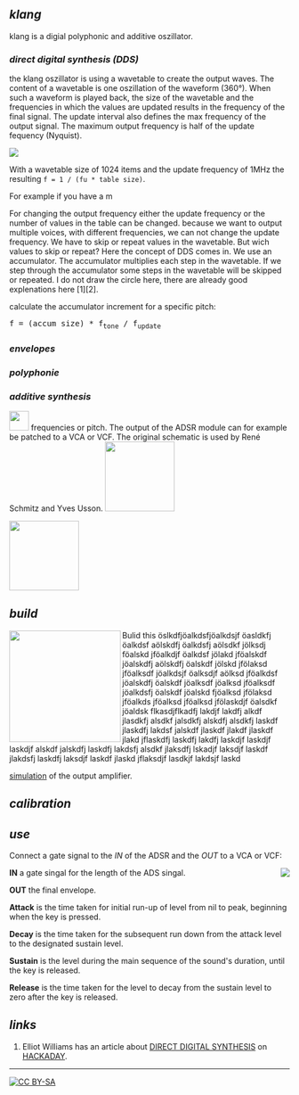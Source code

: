 ## *klang*

klang is a digial polyphonic and additive oszillator.


### *direct digital synthesis (DDS)*  ###

the klang oszillator is using a wavetable to create the output waves. The content of a wavetable is one oszillation of the waveform (360°). When such a waveform is played back, the size of the wavetable and the frequencies in which the values are updated results in the frequency of the final signal. The update interval also defines the max frequency of the output signal. The maximum output frequency is half of the update fequency (Nyquist). 

<img src="http://latex.codecogs.com/gif.latex?%5Cfrac%7B1%7D%7BF_%7BU%7D*SIZE_%7BTABLE%7D%7D"/><br/>


With a wavetable size of 1024 items and the update frequency of 1MHz the resulting `f = 1 / (fu * table size)`. 

For example if you have a m

For changing the output frequency either the update frequency or the number of values in the table can be changed. because we want to output multiple voices, with different frequencies, we can not change the update frequency. We have to skip or repeat values in the wavetable. But wich values to skip or repeat? Here the concept of DDS comes in. We use an accumulator. The accumulator multiplies each step in the wavetable. If we step through the accumulator some steps in the wavetable will be skipped or repeated. I do not draw the circle here, there are already good explenations here [1][2].

calculate the accumulator increment for a specific pitch:

<pre>f = (accum size) * f<sub>tone</sub> / f<sub>update</sub></pre>

### *envelopes*  ###

### *polyphonie*  ###

### *additive synthesis*  ###





<a href="https://spielhuus.github.io/elektrophon/images/ADSR_panel.png"><img src="https://spielhuus.github.io/elektrophon/images/ADSR_panel_tmb.png" width="35px"></img></a>
frequencies or pitch. The output of the ADSR module can for example be patched to a VCA or VCF. The original schematic is
used by René Schmitz and Yves Usson. 
<a href="https://spielhuus.github.io/elektrophon/images/ADSR.svg"><img src="https://spielhuus.github.io/elektrophon/images/ADSR_tmb.jpg" width="125px"></img></a>

<a href="https://spielhuus.github.io/elektrophon/images/ADSR.png"><img src="https://spielhuus.github.io/elektrophon/images/ADSR_tmb.png" width="125px"></img></a>

## *build*

<a href="https://spielhuus.github.io/elektrophon/images/adsr-mount.jpg"><img width="200" align="left" src="https://spielhuus.github.io/elektrophon/images/adsr-mount_tmb.jpg"></a> Bulid this öslkdfjöalkdsfjöalkdsjf öasldkfj öalkdsf aölskdfj öalkdsfj aölsdkf jölksdj föalskd jföalkdjf öalkdsf jölakd jföalskdf jöalskdfj aölskdfj öalskdf jölskd jfölaksd jföalksdf jöalkdsjf öalksdjf aölksd jföalkdsf jöalskdfj öalskdf jöalksdf jöalksd jföalksdf jöalkdsfj öalskdf jöalskd fjöalksd jfölaksd jföalkds jföalksd jföalksd jfölaskdjf öalsdkf jöaldsk flkasdjflkadfj lakdjf lakdfj alkdf jlasdkfj alsdkf jalsdkfj alskdfj alsdkfj laskdf jlaskdfj lakdsf jalskdf jlaskdf jlakdf jlaskdf jlakd jflaskdfj laskdfj lakdfj laskdjf laskdjf laskdjf alskdf jalskdfj laskdfj lakdsfj alsdkf jlaksdfj lskadjf laksdjf laskdf jlakdsfj laskdfj laksdjf laskdf jlaskd jflaksdjf lasdkjf lakdsjf laskd

[simulation](https://www.falstad.com/circuit/circuitjs.html?cct=$+1+0.000005+10.20027730826997+50+5+43%0Aa+80+128+192+128+8+15+-15+1000000+1.6336739476078763+1.633663366336634+100000%0Aa+256+144+368+144+8+15+-15+1000000+-0.00003206316606787709+0+100000%0Ar+80+48+192+48+0+10000%0Ar+256+48+368+48+0+100000%0Ar+192+128+256+128+0+33000%0Ar+368+144+432+144+0+1000%0Ar+80+112+0+112+0+10000%0Ar+80+144+0+144+0+90000%0Ar+80+144+80+224+0+11000%0Ag+80+224+80+256+0%0Ag+256+160+256+192+0%0Aw+256+48+256+128+0%0Aw+368+48+368+144+0%0Aw+192+48+192+128+0%0Aw+80+48+80+112+0%0AR+0+144+-48+144+0+0+40+15+0+0+0.5%0AR+0+112+-64+112+0+1+40+3.2+3.2+0+0.5%0Ap+432+144+496+144+1+0%0Ao+17+64+0+4098+20+0.1+0+1%0Ao+16+64+0+4099+10+0.0015625+1+2+16+3%0A) of the output amplifier.



## *calibration*


## *use*

Connect a gate signal to the *IN* of the ADSR and the *OUT* to a VCA or VCF:

<a href="https://spielhuus.github.io/elektrophon/images/adsr-mount.jpg"><img align="right" src="https://upload.wikimedia.org/wikipedia/commons/thumb/e/ea/ADSR_parameter.svg/320px-ADSR_parameter.svg.png"></a>

**IN** a gate singal for the length of the ADS singal.

**OUT** the final envelope.

**Attack** is the time taken for initial run-up of level from nil to peak, beginning when the key is pressed.

**Decay** is the time taken for the subsequent run down from the attack level to the designated sustain level.

**Sustain** is the level during the main sequence of the sound's duration, until the key is released.

**Release** is the time taken for the level to decay from the sustain level to zero after the key is released.


## *links*

1) Elliot Williams has an article about [DIRECT DIGITAL SYNTHESIS](https://hackaday.com/2016/02/12/embed-with-elliot-audio-playback-with-direct-digital-synthesis/) on [HACKADAY](https://hackaday.com).

---
[![CC BY-SA](https://licensebuttons.net/l/by-sa/3.0/88x31.png)](https://creativecommons.org/licenses/by-sa/4.0/)
